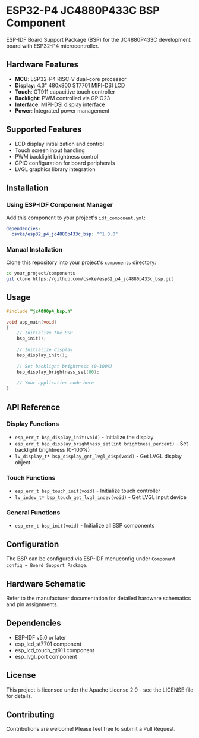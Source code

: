 # ESP32-P4 JC4880P433C BSP Component

ESP-IDF Board Support Package (BSP) for the JC4880P433C development board with ESP32-P4 microcontroller.

## Hardware Features

- **MCU**: ESP32-P4 RISC-V dual-core processor
- **Display**: 4.3" 480x800 ST7701 MIPI-DSI LCD
- **Touch**: GT911 capacitive touch controller
- **Backlight**: PWM controlled via GPIO23
- **Interface**: MIPI-DSI display interface
- **Power**: Integrated power management

## Supported Features

- LCD display initialization and control
- Touch screen input handling
- PWM backlight brightness control
- GPIO configuration for board peripherals
- LVGL graphics library integration

## Installation

### Using ESP-IDF Component Manager

Add this component to your project's `idf_component.yml`:

```yaml
dependencies:
  csvke/esp32_p4_jc4880p433c_bsp: "^1.0.0"
```

### Manual Installation

Clone this repository into your project's `components` directory:

```bash
cd your_project/components
git clone https://github.com/csvke/esp32_p4_jc4880p433c_bsp.git
```

## Usage

```c
#include "jc4880p4_bsp.h"

void app_main(void)
{
    // Initialize the BSP
    bsp_init();
    
    // Initialize display
    bsp_display_init();
    
    // Set backlight brightness (0-100%)
    bsp_display_brightness_set(80);
    
    // Your application code here
}
```

## API Reference

### Display Functions

- `esp_err_t bsp_display_init(void)` - Initialize the display
- `esp_err_t bsp_display_brightness_set(int brightness_percent)` - Set backlight brightness (0-100%)
- `lv_display_t* bsp_display_get_lvgl_disp(void)` - Get LVGL display object

### Touch Functions

- `esp_err_t bsp_touch_init(void)` - Initialize touch controller
- `lv_indev_t* bsp_touch_get_lvgl_indev(void)` - Get LVGL input device

### General Functions

- `esp_err_t bsp_init(void)` - Initialize all BSP components

## Configuration

The BSP can be configured via ESP-IDF menuconfig under `Component config → Board Support Package`.

## Hardware Schematic

Refer to the manufacturer documentation for detailed hardware schematics and pin assignments.

## Dependencies

- ESP-IDF v5.0 or later
- esp_lcd_st7701 component
- esp_lcd_touch_gt911 component  
- esp_lvgl_port component

## License

This project is licensed under the Apache License 2.0 - see the LICENSE file for details.

## Contributing

Contributions are welcome! Please feel free to submit a Pull Request.